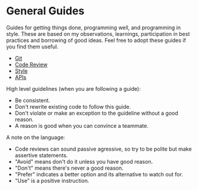 General Guides
==============

Guides for getting things done, programming well, and programming in style. These are based on my observations, learnings, participation in best practices and borrowing of good ideas.
Feel free to adopt these guides if you find them useful. 

* [Git](/git)
* [Code Review](/code-review)
* [Style](/style)
* [APIs](/api)

High level guidelines (when you are following a guide):

* Be consistent.
* Don't rewrite existing code to follow this guide.
* Don't violate or make an exception to the guideline without a good reason.
* A reason is good when you can convince a teammate.

A note on the language:

* Code reviews can sound passive agressive, so try to be polite but make assertive statements.
* "Avoid" means don't do it unless you have good reason.
* "Don't" means there's never a good reason.
* "Prefer" indicates a better option and its alternative to watch out for.
* "Use" is a positive instruction.
